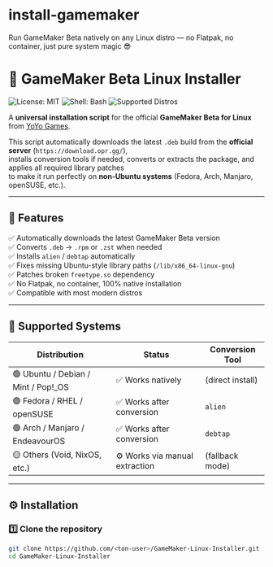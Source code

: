 # install-gamemaker
Run GameMaker Beta natively on any Linux distro — no Flatpak, no container, just pure system magic 😎

# 🧩 GameMaker Beta Linux Installer

![License: MIT](https://img.shields.io/badge/License-MIT-green.svg)
![Shell: Bash](https://img.shields.io/badge/shell-bash-blue.svg)
![Supported Distros](https://img.shields.io/badge/Distros-Fedora%20|%20Arch%20|%20Ubuntu%20|%20openSUSE-lightgrey.svg)

A **universal installation script** for the official **GameMaker Beta for Linux** from [YoYo Games](https://www.yoyogames.com/).

This script automatically downloads the latest `.deb` build from the **official server** (`https://download.opr.gg/`),  
installs conversion tools if needed, converts or extracts the package, and applies all required library patches  
to make it run perfectly on **non-Ubuntu systems** (Fedora, Arch, Manjaro, openSUSE, etc.).

---

## 🚀 Features

✅ Automatically downloads the latest GameMaker Beta version  
✅ Converts `.deb` → `.rpm` or `.zst` when needed  
✅ Installs `alien` / `debtap` automatically  
✅ Fixes missing Ubuntu-style library paths (`/lib/x86_64-linux-gnu`)  
✅ Patches broken `freetype.so` dependency  
✅ No Flatpak, no container, 100% native installation  
✅ Compatible with most modern distros

---

## 🧠 Supported Systems

| Distribution | Status | Conversion Tool |
|---------------|---------|-----------------|
| 🟢 Ubuntu / Debian / Mint / Pop!_OS | ✅ Works natively | (direct install) |
| 🟢 Fedora / RHEL / openSUSE | ✅ Works after conversion | `alien` |
| 🟢 Arch / Manjaro / EndeavourOS | ✅ Works after conversion | `debtap` |
| 🟡 Others (Void, NixOS, etc.) | ⚙️ Works via manual extraction | (fallback mode) |

---

## ⚙️ Installation

### 1️⃣ Clone the repository
```bash
git clone https://github.com/<ton-user>/GameMaker-Linux-Installer.git
cd GameMaker-Linux-Installer

